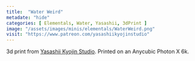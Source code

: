 ```yaml
---
title:  "Water Weird"
metadate: "hide"
categories: [ Elementals, Water, Yasashii, 3dPrint ]
image: "/assets/images/minis/elementals/WaterWeird.png"
visit: "https://www.patreon.com/yasashiikyojinstudio"
---
```

3d print from [Yasashii Kyojin Studio](https://www.patreon.com/yasashiikyojinstudio). 
Printed on an Anycubic Photon X 6k.